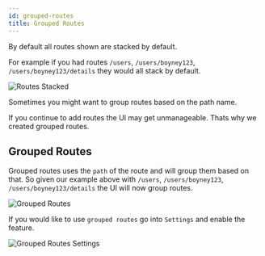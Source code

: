 ```yaml
---
id: grouped-routes
title: Grouped Routes
---
```


By default all routes shown are stacked by default.

For example if you had routes `/users`, `/users/boyney123`, `/users/boyney123/details` they would all stack by default.

![Routes Stacked](/img/docs/features/grouped-routes/routes-stacked.png "Routes Stacked")

Sometimes you might want to group routes based on the path name.

If you continue to add routes the UI may get unmanageable. Thats why we created grouped routes.

## Grouped Routes

Grouped routes uses the `path` of the route and will group them based on that. So given our example above with `/users`, `/users/boyney123`, `/users/boyney123/details` the UI will now group routes.

![Grouped Routes](/img/docs/features/grouped-routes/routes-grouped.png "Routes Grouped")

If you would like to use `grouped routes` go into `Settings` and enable the feature.

![Grouped Routes Settings](/img/docs/features/grouped-routes/grouped-routes-settings.png "Group Routes Settings")

